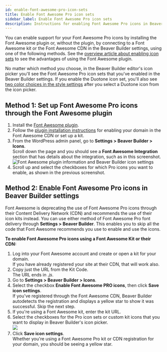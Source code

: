 ```yaml
---
id: enable-font-awesome-pro-icon-sets
title: Enable Font Awesome Pro icon sets
sidebar_label: Enable Font Awesome Pro icon sets
description: Instructions for enabling Font Awesome Pro icons in Beaver Builder.
---
```


You can enable support for your Font Awesome Pro icons by installing the Font Awesome plugin or, without the plugin, by connecting to a Font Awesome kit or the Font Awesome CDN in the Beaver Builder settings, using one of the following methods. See the [overview article about enabling icon sets](/beaver-builder/styles/icons/enable-disable-or-delete-icon-sets.md) to see the advantages of using the Font Awesome plugin.

No matter which method you choose, in the Beaver Builder editor's icon picker you'll see the Font Awesome Pro icon sets that you've enabled in the Beaver Builder settings. If you enable the Duotone icon set, you'll also see [two color choices in the style settings](/beaver-builder/styles/icons/font-awesome-pro-duotone-icons.md) after you select a Duotone icon from the icon picker.

## Method 1: Set up Font Awesome Pro icons through the Font Awesome plugin

1. Install the [Font Awesome plugin](https://wordpress.org/plugins/font-awesome/).
2. Follow the [plugin installation instructions](https://fontawesome.com/v5.15/how-to-use/on-the-web/using-with/wordpress) for enabling your domain in the Font Awesome CDN or set up a kit.
3. From the WordPress admin panel, go to **Settings > Beaver Builder > Icons**.   
Scroll down the page and you should see a **Font Awesome Integration** section that has details about the integration, such as in this screenshot.  
![Font Awesome plugin information and Beaver Builder icon settings](/img/styles--icons--enable-font-awesome-pro-icons--1.png)
4. Scroll up and select the checkboxes for which Pro icons you want to enable, as shown in the previous screenshot.

## Method 2: Enable Font Awesome Pro icons in Beaver Builder settings

Font Awesome is deprecating the use of Font Awesome Pro icons through their Content Delivery Network (CDN) and recommends the use of their icon kits instead. You can use either method of Font Awesome Pro font delivery through **Settings > Beaver Builder**. This enables you to skip all the code that Font Awesome recommends you use to enable and use the icons.

**To enable Font Awesome Pro icons using a Font Awesome Kit or their CDN:**

  1. Log into your Font Awesome account and create or open a kit for your domain.   
If you have already registered your site at their CDN, that will work also.
  2. Copy just the URL from the Kit Code.  
The URL ends in *.js*.
  3. Go to **Settings > Beaver Builder > Icons**.
  4. Select the checkbox  **Enable Font Awesome PRO icons**, then click **Save icon settings**.  
If you've registered through the Font Awesome CDN, Beaver Builder autodetects the registration and displays a yellow star to show it was successful. Skip the next step.
  5. If you're using a Font Awesome kit, enter the kit URL.
  6. Select the checkboxes for the Pro icon sets or custom kit icons that you want to display in Beaver Builder's icon picker.  
![](/img/how-to-tips-fa-pro.png)
  7. Click **Save icon settings**.  
Whether you're using a Font Awesome Pro kit or CDN registration for your domain, you should be seeing a yellow star.
